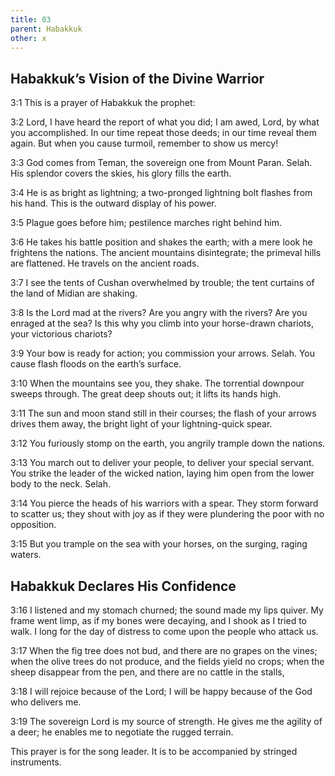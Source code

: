 ```yaml
---
title: 03
parent: Habakkuk
other: x
---
```


## Habakkuk’s Vision of the Divine Warrior

<a name="3:1">3:1</a> This is a prayer of Habakkuk the prophet:

<a name="3:2">3:2</a> Lord, I have heard the report of what you did;
I am awed, Lord, by what you accomplished.
In our time repeat those deeds;
in our time reveal them again.
But when you cause turmoil, remember to show us mercy!

<a name="3:3">3:3</a> God comes from Teman,
the sovereign one from Mount Paran. Selah.
His splendor covers the skies,
his glory fills the earth.

<a name="3:4">3:4</a> He is as bright as lightning;
a two-pronged lightning bolt flashes from his hand.
This is the outward display of his power.

<a name="3:5">3:5</a> Plague goes before him;
pestilence marches right behind him.

<a name="3:6">3:6</a> He takes his battle position and shakes the earth;
with a mere look he frightens the nations.
The ancient mountains disintegrate;
the primeval hills are flattened.
He travels on the ancient roads.

<a name="3:7">3:7</a> I see the tents of Cushan overwhelmed by trouble;
the tent curtains of the land of Midian are shaking.

<a name="3:8">3:8</a> Is the Lord mad at the rivers?
Are you angry with the rivers?
Are you enraged at the sea?
Is this why you climb into your horse-drawn chariots,
your victorious chariots?

<a name="3:9">3:9</a> Your bow is ready for action;
you commission your arrows. Selah.
You cause flash floods on the earth’s surface.

<a name="3:10">3:10</a> When the mountains see you, they shake.
The torrential downpour sweeps through.
The great deep shouts out;
it lifts its hands high.

<a name="3:11">3:11</a> The sun and moon stand still in their courses;
the flash of your arrows drives them away,
the bright light of your lightning-quick spear.

<a name="3:12">3:12</a> You furiously stomp on the earth,
you angrily trample down the nations.

<a name="3:13">3:13</a> You march out to deliver your people,
to deliver your special servant.
You strike the leader of the wicked nation,
laying him open from the lower body to the neck. Selah.

<a name="3:14">3:14</a> You pierce the heads of his warriors with a spear.
They storm forward to scatter us;
they shout with joy as if they were plundering the poor with no opposition.

<a name="3:15">3:15</a> But you trample on the sea with your horses,
on the surging, raging waters.

## Habakkuk Declares His Confidence

<a name="3:16">3:16</a> I listened and my stomach churned;
the sound made my lips quiver.
My frame went limp, as if my bones were decaying,
and I shook as I tried to walk.
I long for the day of distress
to come upon the people who attack us.

<a name="3:17">3:17</a> When the fig tree does not bud,
and there are no grapes on the vines;
when the olive trees do not produce,
and the fields yield no crops;
when the sheep disappear from the pen,
and there are no cattle in the stalls,

<a name="3:18">3:18</a> I will rejoice because of the Lord;
I will be happy because of the God who delivers me.

<a name="3:19">3:19</a> The sovereign Lord is my source of strength.
He gives me the agility of a deer;
he enables me to negotiate the rugged terrain.

This prayer is for the song leader. It is to be accompanied by stringed instruments.